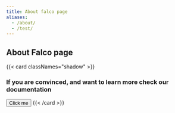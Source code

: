 ```yaml
---
title: About falco page
aliases:
  - /about/
  - /test/
---
```


## About Falco page

<div class="grid-md-3 gap-4">
  {{< card classNames="shadow" >}}
    <h3>If you are convinced, and want to learn more check our documentation</h3>
    <button>Click me</button>
  {{< /card >}}
</div>
